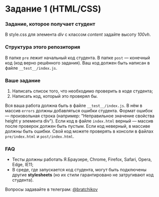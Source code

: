 # Задание 1 (HTML/CSS)

### Задание, которое получает студент

В style.css для элемента *div* с классом *content* задайте высоту *100vh*.

### Структура этого репозитория

В папке `pre` лежит начальный код студента. В папке `post` — конечный код (код верно решённого задания). Ваш код должен быть написан в файле `__test__/index.js`.

### Ваше задание

1. Написать список того, что необходимо проверить в коде студента;
2. Написать код, который это проверял бы.

Вся ваша работа должна быть в файле `__test__/index.js`. В нём в массив `errors` должны добавляться ошибки студента. Формат ошибок — произвольная строка (например: "Неправильное значение свойства height у элемента div"). Если код в файле `index.html` верный — массив после проверок должен быть пустым. Если код неверный, в массиве должны быть ошибки. Свой код можете проверять в консоли в файлах `pre/index.html` и `post/index.html`.

### FAQ

* Тесты должны работать Я.Браузере, Chrome, Firefox, Safari, Opera, Edge, IE11;
* В среде, где запускается код студента, могут быть подключены другие **stylesheets** (но их стили гарантировано не затругивают код студента).

Вопросы задавайте в телеграм: [@bratchikov](https://t.me/bratchikov)
